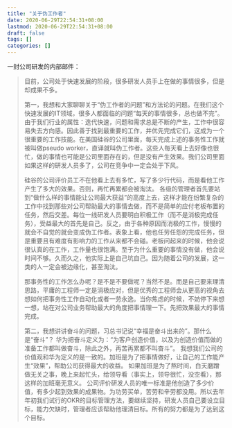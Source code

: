 ```yaml
---
title: "关于伪工作者"
date: 2020-06-29T22:54:31+08:00
lastmod: 2020-06-29T22:54:31+08:00
draft: false
tags: []
categories: []
---
```


一封公司研发的内部邮件：
> 目前，公司处于快速发展的阶段，很多研发人员手上在做的事情很多，但是却成果不多。
> 
> 第一，我想和大家聊聊关于“伪工作者的问题”和方法论的问题。在我们这个快速发展的IT领域，很多人都面临的问题“每天的事情很多，总也做不完”。由于我们行业的属性：迭代快速，问题和需求总是不断的产生，工作中很容易失去方向感。因此善于找到最重要的工作，并优先完成它们，这成为一个很重要的工作技能。在美国硅谷的公司里面，每天完成上述的事务性工作就被叫做pseudo worker，直译就叫伪工作者。这些人每天看上去好像也很忙，做的事情也可能是公司里面存在的，但是没有产生效果。我们公司里面如果这样的研发人员多了，公司在竞争中一定会处于下风。
>
> 硅谷的公司评价员工不在他看上去有多忙，写了多少行代码，而是看他工作产生了多大的效果。否则，再忙再累都会被淘汰。
各级的管理者首先要站到“做什么样的事情能让公司最大获益”的高度上去，这样才能在纷繁复杂的工作中找到那些对公司帮助最大的事情去做，而不是简单的应付老板布置的任务，然后交差。每位一线研发人员要明白积极工作（而不是消极完成任务），受益最大的首先是自己。反之，由于各种原因而消极的工作，慢慢的就会不自觉的就会变成伪工作者。表象上看，他也任劳任怨的完成任务，但是重要且有难度有影响力的工作从来都不会碰。老板问起来的时候，他会说很认真的在工作，工作量也很饱满。至于为什么重要的事情没有做，他会说时间不够。久而久之，他实际上是自己坑自己。因为随着公司的发展，这一类的人一定会被边缘化，甚至淘汰。
>
> 那事务性的工作怎么办呢？是不是不要做呢？当然不是。而是自己要来理清思路，平庸的工程师一定是消极应对，但是优秀的工程师会从更高的视角去想如何把事务性工作自动化或者一劳永逸。当你焦虑的时候，不妨停下来想一想，站在对公司业务帮助最大的角度把事情理一下。先把效果最大的事情完成。
>
> 第二，我想讲讲奋斗的问题，习总书记说“幸福是奋斗出来的”。那什么是“奋斗”？ 华为把奋斗定义为：“为客户创造价值，以及为创造价值而做的准备工作都叫做奋斗，除此之外，再苦再累都不叫奋斗”。 我想我们公司的价值观和华为定义的是一致的。加班是为了把事情做好，让自己的工作能产生“效果”，帮助公司获得最大的收益。  如果加班是为了熬时间，白天磨蹭做无关之事，晚上来起忙头，给领导看（事实上，领导很忙，没空看），那这样的加班毫无意义。 公司评价研发人员的唯一标准是他创造了多少价值，有多少起到效果的成果物。为功劳买单，苦劳和辛劳都没用。所以去年年初我们试行的OKR的目标管理方法，要继续坚持，研发人员自己要设立目标，能力欠缺时，管理者应该帮助他理清目标。所有的努力都是为了达到这个目标。

